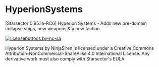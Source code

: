  # HyperionSystems
[Starsector 0.95.1a-RC6] Hyperion Systems - Adds new pre-domain collapse ships, new weapons & a new faction.

[![licensebuttons by-nc-sa](https://licensebuttons.net/l/by-nc-sa/3.0/88x31.png)](https://creativecommons.org/licenses/by-nc-sa/4.0)

Hyperion Systems by NinjaSiren is licensed under a Creative Commons Attribution-NonCommercial-ShareAlike 4.0 International License.
Any derivative work must also comply with Starsector's EULA.